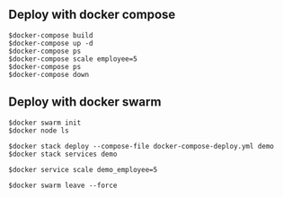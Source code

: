 ## Deploy with docker compose
```
$docker-compose build
$docker-compose up -d
$docker-compose ps
$docker-compose scale employee=5
$docker-compose ps
$docker-compose down
```

## Deploy with docker swarm
```
$docker swarm init
$docker node ls

$docker stack deploy --compose-file docker-compose-deploy.yml demo
$docker stack services demo

$docker service scale demo_employee=5

$docker swarm leave --force
```